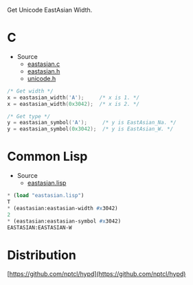 Get Unicode EastAsian Width.


# C

- Source
  - [eastasian.c](eastasian.c)
  - [eastasian.h](eastasian.h)
  - [unicode.h](unicode.h)


```c
/* Get width */
x = eastasian_width('A');     /* x is 1. */
x = eastasian_width(0x3042);  /* x is 2. */

/* Get type */
y = eastasian_symbol('A');     /* y is EastAsian_Na. */
y = eastasian_symbol(0x3042);  /* y is EastAsian_W. */
```


# Common Lisp

- Source
  - [eastasian.lisp](eastasian.lisp)


```lisp
* (load "eastasian.lisp")
T
* (eastasian:eastasian-width #x3042)
2
* (eastasian:eastasian-symbol #x3042)
EASTASIAN:EASTASIAN-W
```


# Distribution
[https://github.com/nptcl/hypd](https://github.com/nptcl/hypd)

